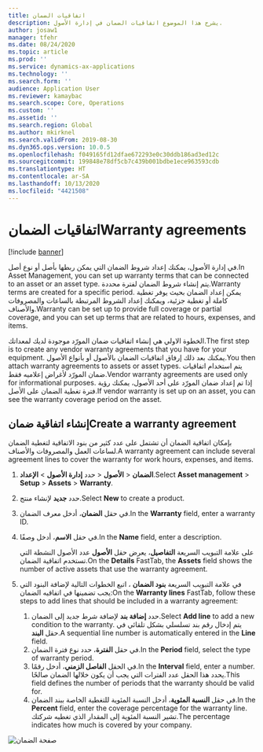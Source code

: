 ```yaml
---
title: اتفاقيات الضمان
description: يشرح هذا الموضوع اتفاقيات الضمان في إدارة الأصول.
author: josaw1
manager: tfehr
ms.date: 08/24/2020
ms.topic: article
ms.prod: ''
ms.service: dynamics-ax-applications
ms.technology: ''
ms.search.form: ''
audience: Application User
ms.reviewer: kamaybac
ms.search.scope: Core, Operations
ms.custom: ''
ms.assetid: ''
ms.search.region: Global
ms.author: mkirknel
ms.search.validFrom: 2019-08-30
ms.dyn365.ops.version: 10.0.5
ms.openlocfilehash: f049165fd12dfae672293e0c30ddb186ad3ed12c
ms.sourcegitcommit: 199848e78df5cb7c439b001bdbe1ece963593cdb
ms.translationtype: HT
ms.contentlocale: ar-SA
ms.lasthandoff: 10/13/2020
ms.locfileid: "4421508"
---
```

# <a name="warranty-agreements"></a><span data-ttu-id="c25d6-103">اتفاقيات الضمان</span><span class="sxs-lookup"><span data-stu-id="c25d6-103">Warranty agreements</span></span>

[!include [banner](../../includes/banner.md)]

 


<span data-ttu-id="c25d6-104">في إدارة الأصول، يمكنك إعداد شروط الضمان التي يمكن ربطها بأصل أو نوع أصل.</span><span class="sxs-lookup"><span data-stu-id="c25d6-104">In Asset Management, you can set up warranty terms that can be connected to an asset or an asset type.</span></span> <span data-ttu-id="c25d6-105">يتم إنشاء شروط الضمان لفترة محددة.</span><span class="sxs-lookup"><span data-stu-id="c25d6-105">Warranty terms are created for a specific period.</span></span> <span data-ttu-id="c25d6-106">يمكن إعداد الضمان بحيث يوفر تغطية كاملة أو تغطية جزئية، ويمكنك إعداد الشروط المرتبطة بالساعات والمصروفات والأصناف.</span><span class="sxs-lookup"><span data-stu-id="c25d6-106">Warranty can be set up to provide full coverage or partial coverage, and you can set up terms that are related to hours, expenses, and items.</span></span>

<span data-ttu-id="c25d6-107">الخطوة الاولي هي إنشاء اتفاقيات ضمان المورّد موجودة لديك لمعداتك.</span><span class="sxs-lookup"><span data-stu-id="c25d6-107">The first step is to create any vendor warranty agreements that you have for your equipment.</span></span> <span data-ttu-id="c25d6-108">يمكنك بعد ذلك إرفاق اتفاقيات الضمان بالأصول أو بأنواع الأصول.</span><span class="sxs-lookup"><span data-stu-id="c25d6-108">You then attach warranty agreements to assets or asset types.</span></span> <span data-ttu-id="c25d6-109">يتم استخدام اتفاقيات ضمان المورّد لأغراض إعلاميه فقط.</span><span class="sxs-lookup"><span data-stu-id="c25d6-109">Vendor warranty agreements are used only for informational purposes.</span></span> <span data-ttu-id="c25d6-110">إذا تم إعداد ضمان المورّد على أحد الأصول، يمكنك رؤية فترة تغطية الضمان على الأصل.</span><span class="sxs-lookup"><span data-stu-id="c25d6-110">If vendor warranty is set up on an asset, you can see the warranty coverage period on the asset.</span></span>

## <a name="create-a-warranty-agreement"></a><span data-ttu-id="c25d6-111">إنشاء اتفاقية ضمان</span><span class="sxs-lookup"><span data-stu-id="c25d6-111">Create a warranty agreement</span></span>

<span data-ttu-id="c25d6-112">بإمكان اتفاقية الضمان أن تشتمل على عدد كثير من بنود الاتفاقية لتغطية الضمان لساعات العمل والمصروفات والأصناف.</span><span class="sxs-lookup"><span data-stu-id="c25d6-112">A warranty agreement can include several agreement lines to cover the warranty for work hours, expenses, and items.</span></span>

1. <span data-ttu-id="c25d6-113">حدد **إدارة الأصول** \> **الإعداد‏‎** \> **الأصول‏‎** \> **الضمان**.</span><span class="sxs-lookup"><span data-stu-id="c25d6-113">Select **Asset management** \> **Setup** \> **Assets** \> **Warranty**.</span></span>
2. <span data-ttu-id="c25d6-114">حدد **جديد** لإنشاء منتج.</span><span class="sxs-lookup"><span data-stu-id="c25d6-114">Select **New** to create a product.</span></span>
3. <span data-ttu-id="c25d6-115">في حقل **الضمان**، أدخل معرف الضمان‏‎.</span><span class="sxs-lookup"><span data-stu-id="c25d6-115">In the **Warranty** field, enter a warranty ID.</span></span> 
4. <span data-ttu-id="c25d6-116">في حقل **الاسم**، أدخل وصفًا.</span><span class="sxs-lookup"><span data-stu-id="c25d6-116">In the **Name** field, enter a description.</span></span>

    <span data-ttu-id="c25d6-117">على علامة التبويب السريعة **التفاصيل**، يعرض حقل **الأصول** عدد الأصول النشطة التي تستخدم اتفاقية الضمان.</span><span class="sxs-lookup"><span data-stu-id="c25d6-117">On the **Details** FastTab, the **Assets** field shows the number of active assets that use the warranty agreement.</span></span>

5. <span data-ttu-id="c25d6-118">في علامة التبويب السريعة **بنود الضمان** ، اتبع الخطوات التالية لإضافة البنود التي يجب تضمينها في اتفاقيه الضمان:</span><span class="sxs-lookup"><span data-stu-id="c25d6-118">On the **Warranty lines** FastTab, follow these steps to add lines that should be included in a warranty agreement:</span></span>

    1. <span data-ttu-id="c25d6-119">حدد **إضافة بند‬** لإضافة شرط جديد إلى الضمان.</span><span class="sxs-lookup"><span data-stu-id="c25d6-119">Select **Add line** to add a new condition to the warranty.</span></span> <span data-ttu-id="c25d6-120">يتم إدخال رقم بند تسلسلي بشكل تلقائي في حقل **البند**.</span><span class="sxs-lookup"><span data-stu-id="c25d6-120">A sequential line number is automatically entered in the **Line** field.</span></span>
    2. <span data-ttu-id="c25d6-121">في حقل **الفترة**، حدد نوع فترة الضمان.</span><span class="sxs-lookup"><span data-stu-id="c25d6-121">In the **Period** field, select the type of warranty period.</span></span>
    3. <span data-ttu-id="c25d6-122">في الحقل **الفاصل الزمني**، أدخل رقمًا.</span><span class="sxs-lookup"><span data-stu-id="c25d6-122">In the **Interval** field, enter a number.</span></span> <span data-ttu-id="c25d6-123">يحدد هذا الحقل عدد الفترات التي يجب أن يكون خلالها الضمان صالحًا.</span><span class="sxs-lookup"><span data-stu-id="c25d6-123">This field defines the number of periods that the warranty should be valid for.</span></span>
    4. <span data-ttu-id="c25d6-124">في حقل **النسبة المئوية**، أدخل النسبة المئوية للتغطية الخاصة ببند الضمان.</span><span class="sxs-lookup"><span data-stu-id="c25d6-124">In the **Percent** field, enter the coverage percentage for the warranty line.</span></span> <span data-ttu-id="c25d6-125">تشير النسبة المئوية إلى المقدار الذي تغطيه شركتك.</span><span class="sxs-lookup"><span data-stu-id="c25d6-125">The percentage indicates how much is covered by your company.</span></span>

![صفحة الضمان](media/01-warranty.png)
